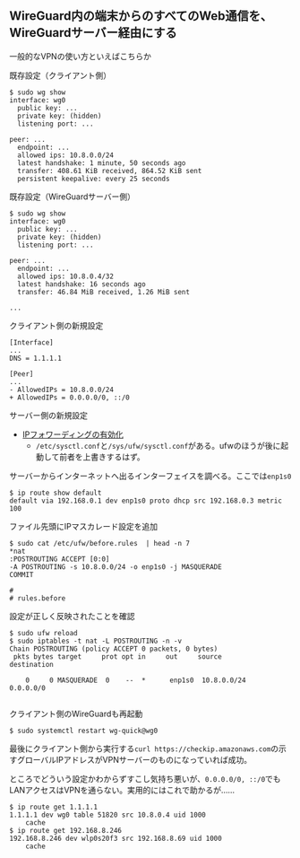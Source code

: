 ## WireGuard内の端末からのすべてのWeb通信を、WireGuardサーバー経由にする

一般的なVPNの使い方といえばこちらか

既存設定（クライアント側）

```
$ sudo wg show
interface: wg0
  public key: ...
  private key: (hidden)
  listening port: ...

peer: ...
  endpoint: ...
  allowed ips: 10.8.0.0/24
  latest handshake: 1 minute, 50 seconds ago
  transfer: 408.61 KiB received, 864.52 KiB sent
  persistent keepalive: every 25 seconds
```

既存設定（WireGuardサーバー側）

```
$ sudo wg show
interface: wg0
  public key: ...
  private key: (hidden)
  listening port: ...

peer: ...
  endpoint: ...
  allowed ips: 10.8.0.4/32
  latest handshake: 16 seconds ago
  transfer: 46.84 MiB received, 1.26 MiB sent

...
```

クライアント側の新規設定

```
[Interface]
...
DNS = 1.1.1.1

[Peer]
...
- AllowedIPs = 10.8.0.0/24
+ AllowedIPs = 0.0.0.0/0, ::/0
```

サーバー側の新規設定

- [IPフォワーディングの有効化](../0199d804-fa2f-7925-82e1-003224f2d920/README.md)
  - `/etc/sysctl.conf`と`/sys/ufw/sysctl.conf`がある。ufwのほうが後に起動して前者を上書きするはず。

サーバーからインターネットへ出るインターフェイスを調べる。ここでは`enp1s0`

```
$ ip route show default
default via 192.168.0.1 dev enp1s0 proto dhcp src 192.168.0.3 metric 100 
```

ファイル先頭にIPマスカレード設定を追加

```
$ sudo cat /etc/ufw/before.rules  | head -n 7
*nat
:POSTROUTING ACCEPT [0:0]
-A POSTROUTING -s 10.8.0.0/24 -o enp1s0 -j MASQUERADE
COMMIT

#
# rules.before
```

設定が正しく反映されたことを確認

```
$ sudo ufw reload
$ sudo iptables -t nat -L POSTROUTING -n -v
Chain POSTROUTING (policy ACCEPT 0 packets, 0 bytes)
 pkts bytes target     prot opt in     out     source               destination 
        
    0     0 MASQUERADE  0    --  *      enp1s0  10.8.0.0/24          0.0.0.0/0  
         
```

クライアント側のWireGuardも再起動

```
$ sudo systemctl restart wg-quick@wg0
```

最後にクライアント側から実行する`curl https://checkip.amazonaws.com`の示すグローバルIPアドレスがVPNサーバーのものになっていれば成功。

ところでどういう設定かわからずすこし気持ち悪いが、`0.0.0.0/0, ::/0`でもLANアクセスはVPNを通らない。実用的にはこれで助かるが……

```
$ ip route get 1.1.1.1
1.1.1.1 dev wg0 table 51820 src 10.8.0.4 uid 1000 
    cache 
$ ip route get 192.168.8.246
192.168.8.246 dev wlp0s20f3 src 192.168.8.69 uid 1000 
    cache 
```

